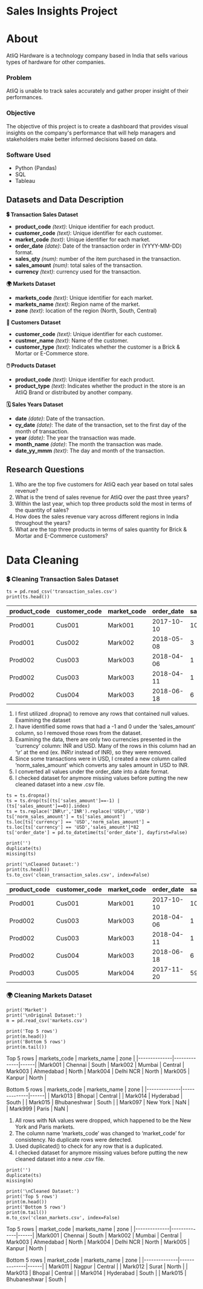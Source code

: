 # Sales Insights Project

# About
AtliQ Hardware is a technology company based in India that sells various types of hardware for other companies.

### Problem
AtliQ is unable to track sales accurately and gather proper insight of their performances.

### Objective
The objective of this project is to create a dashboard that provides visual insights on the company's performance that will help managers and stakeholders make better informed decisions based on data.

### Software Used
- Python (Pandas)
- SQL
- Tableau

## Datasets and Data Description
**💲 Transaction Sales Dataset**
- **product_code** *(text)*: Unique identifier for each product.
- **customer_code** *(text)*: Unique identifier for each customer.
- **market_code** *(text)*: Unique identifier for each market.
- **order_date** *(date)*: Date of the transaction order in (YYYY-MM-DD) format.
- **sales_qty** *(num)*: number of the item purchased in the transaction.
- **sales_amount** *(num)*: total sales of the transaction.
- **currency** *(text)*: currency used for the transaction.

**🌍 Markets Dataset**
- **markets_code** *(text)*: Unique identifier for each market.
- **markets_name** *(text)*: Region name of the market.
- **zone** *(text)*: location of the region (North, South, Central)

**🧑 Customers Dataset**
- **customer_code** *(text)*: Unique identifier for each customer.
- **custmer_name** *(text)*: Name of the customer.
- **customer_type** *(text)*: Indicates whether the customer is a Brick & Mortar or E-Commerce store.

**🖱️ Products Dataset**
- **product_code** *(text)*: Unique identifier for each product.
- **product_type** *(text)*: Indicates whether the product in the store is an AtliQ Brand or distributed by another company.

**🗓️ Sales Years Dataset**
- **date** *(date)*: Date of the transaction.
- **cy_date** *(date)*: The date of the transaction, set to the first day of the month of transaction.
- **year** *(date)*: The year the transaction was made.
- **month_name** *(date)*: The month the transaction was made.
- **date_yy_mmm** *(text)*: The day and month of the transaction.

## Research Questions
1. Who are the top five customers for AtliQ each year based on total sales revenue?
2. What is the trend of sales revenue for AtliQ over the past three years?
3. Within the last year, which top three products sold the most in terms of the quantity of sales?
4. How does the sales revenue vary across different regions in India throughout the years?
5. What are the top three products in terms of sales quantity for Brick & Mortar and E-Commerce customers?

# Data Cleaning
### 💲 Cleaning Transaction Sales Dataset

```
ts = pd.read_csv('transaction_sales.csv')
print(ts.head())
```
| product_code | customer_code | market_code | order_date | sales_qty | sales_amount | currency |
|--------------|---------------|-------------|------------|-----------|--------------|----------|
|    Prod001   |    Cus001     |	 Mark001   | 2017-10-10 |	   100    |     41241    |	  INR   |
|    Prod001   |    Cus002     |	 Mark002   | 2018-05-08 |	   3      |      -1      |	  INR   |
|    Prod002   |    Cus003     |	 Mark003   | 2018-04-06 |	   1      |      875     |	  INR   |
|    Prod002   |    Cus003     |	 Mark003   | 2018-04-11 |	   1      |      583     |	  INR   |
|    Prod002   |    Cus004     |	 Mark003   | 2018-06-18 |	   6      |      7176    |	  INR   |


1. I first utilized .dropna() to remove any rows that contained null values. Examining the dataset
2. I have identified some rows that had a -1 and 0 under the ‘sales_amount’ column, so I removed those rows from the dataset.
3. Examining the data, there are only two currencies presented in the ‘currency’ column: INR and USD. Many of the rows in this column had an ‘\r’ at the end (ex. INR\r instead of INR), so they were removed.
4. Since some transactions were in USD, I created a new column called ‘norm_sales_amount’ which converts any sales amount in USD to INR.
5. I converted all values under the order_date into a date format.
6. I checked dataset for anymore missing values before putting the new cleaned dataset into a new .csv file.
```
ts = ts.dropna()
ts = ts.drop(ts[(ts['sales_amount']==-1) | (ts['sales_amount']==0)].index)
ts = ts.replace('INR\r','INR').replace('USD\r','USD')
ts['norm_sales_amount'] = ts['sales_amount']
ts.loc[ts['currency'] == 'USD','norm_sales_amount'] = ts.loc[ts['currency'] == 'USD','sales_amount']*82
ts['order_date'] = pd.to_datetime(ts['order_date'], dayfirst=False)

print('')
duplicate(ts)
missing(ts)

print('\nCleaned Dataset:')
print(ts.head())
ts.to_csv('clean_transaction_sales.csv', index=False)
```
| product_code | customer_code | market_code | order_date | sales_qty | sales_amount | currency | norm_sales_amount |
|--------------|---------------|-------------|------------|-----------|--------------|----------|-------------------|
|    Prod001   |    Cus001     |	 Mark001   | 2017-10-10 |	   100    |     41241    |	  INR   | 41241 |
|    Prod002   |    Cus003     |	 Mark003   | 2018-04-06 |	   1      |     875      |	  INR   | 875 |
|    Prod002   |    Cus003     |	 Mark003   | 2018-04-11 |	   1      |      583     |	  INR   | 583 |
|    Prod002   |    Cus004     |	 Mark003   | 2018-06-18 |	   6      |      7176    |	  INR   | 7176
|    Prod003   |    Cus005     |	 Mark004   | 2017-11-20 |	   59     |      500     |	  USD   | 41000 |

### 🌍 Cleaning Markets Dataset
```
print('Market')
print('\nOriginal Dataset:')
m = pd.read_csv('markets.csv')

print('Top 5 rows')
print(m.head())
print('Bottom 5 rows')
print(m.tail())
```

Top 5 rows
| markets_code | markets_name | zone |
|--------------|--------------|------|
|Mark001 |	Chennai |	South |
Mark002	| Mumbai |	Central |
Mark003	| Ahmedabad |	North |
Mark004	| Delhi NCR |	North |
Mark005	| Kanpur |	North |

Bottom 5 rows
| markets_code | markets_name | zone |
|--------------|--------------|------|
| Mark013 |	Bhopal |	Central |
| Mark014	| Hyderabad	| South |
| Mark015 |	Bhubaneshwar | South |
| Mark097 | New York | NaN |	
| Mark999 |	Paris	| NaN |


1. All rows with NA values were dropped, which happened to be the New York and Paris markets.
2. The column name ‘markets_code’ was changed to ‘market_code’ for consistency. No duplicate rows were detected.
3. Used duplicated() to check for any row that is a duplicated.
4. I checked dataset for anymore missing values before putting the new cleaned dataset into a new .csv file.
```
print('')
duplicate(ts)
missing(m)

print('\nCleaned Dataset:')
print('Top 5 rows')
print(m.head())
print('Bottom 5 rows')
print(m.tail())
m.to_csv('clean_markets.csv', index=False)
```
Top 5 rows
| market_code | markets_name | zone |
|--------------|--------------|------|
|Mark001 |	Chennai |	South |
Mark002	| Mumbai |	Central |
Mark003	| Ahmedabad |	North |
Mark004	| Delhi NCR |	North |
Mark005	| Kanpur |	North |

Bottom 5 rows
| market_code | markets_name | zone |
|--------------|--------------|------|
| Mark011	| Nagpur |	Central |
| Mark012	| Surat	| North |
| Mark013	| Bhopal	| Central |
| Mark014	| Hyderabad	| South |
| Mark015	| Bhubaneshwar |	South |

